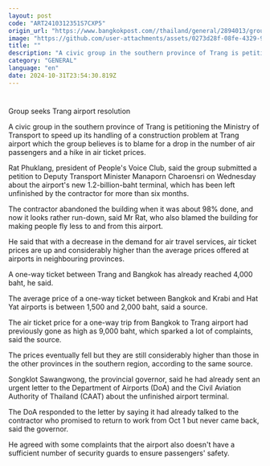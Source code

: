 ```yaml
---
layout: post
code: "ART2410312351S7CXP5"
origin_url: "https://www.bangkokpost.com//thailand/general/2894013/group-seeks-trang-airport-resolution"
image: "https://github.com/user-attachments/assets/0273d28f-08fe-4329-9911-bbbb0b7b7246"
title: ""
description: "A civic group in the southern province of Trang is petitioning the Ministry of Transport to speed up its handling of a construction problem at Trang airport which the group believes is to blame for a drop in the number of air passengers and a hike in air ticket prices."
category: "GENERAL"
language: "en"
date: 2024-10-31T23:54:30.819Z
---
```


# 

Group seeks Trang airport resolution

A civic group in the southern province of Trang is petitioning the Ministry of Transport to speed up its handling of a construction problem at Trang airport which the group believes is to blame for a drop in the number of air passengers and a hike in air ticket prices.

Rat Phuklang, president of People's Voice Club, said the group submitted a petition to Deputy Transport Minister Manaporn Charoensri on Wednesday about the airport's new 1.2-billion-baht terminal, which has been left unfinished by the contractor for more than six months.

The contractor abandoned the building when it was about 98% done, and now it looks rather run-down, said Mr Rat, who also blamed the building for making people fly less to and from this airport.

He said that with a decrease in the demand for air travel services, air ticket prices are up and considerably higher than the average prices offered at airports in neighbouring provinces.

A one-way ticket between Trang and Bangkok has already reached 4,000 baht, he said.

The average price of a one-way ticket between Bangkok and Krabi and Hat Yat airports is between 1,500 and 2,000 baht, said a source.

The air ticket price for a one-way trip from Bangkok to Trang airport had previously gone as high as 9,000 baht, which sparked a lot of complaints, said the source.

The prices eventually fell but they are still considerably higher than those in the other provinces in the southern region, according to the same source.

Songklot Sawangwong, the provincial governor, said he had already sent an urgent letter to the Department of Airports (DoA) and the Civil Aviation Authority of Thailand (CAAT) about the unfinished airport terminal.

The DoA responded to the letter by saying it had already talked to the contractor who promised to return to work from Oct 1 but never came back, said the governor.

He agreed with some complaints that the airport also doesn't have a sufficient number of security guards to ensure passengers' safety.